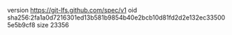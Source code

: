 version https://git-lfs.github.com/spec/v1
oid sha256:2fa1a0d7216301ed13b581b9854b40e2bcb10d81fd2d2e132ec335005e5b9cf8
size 23356
